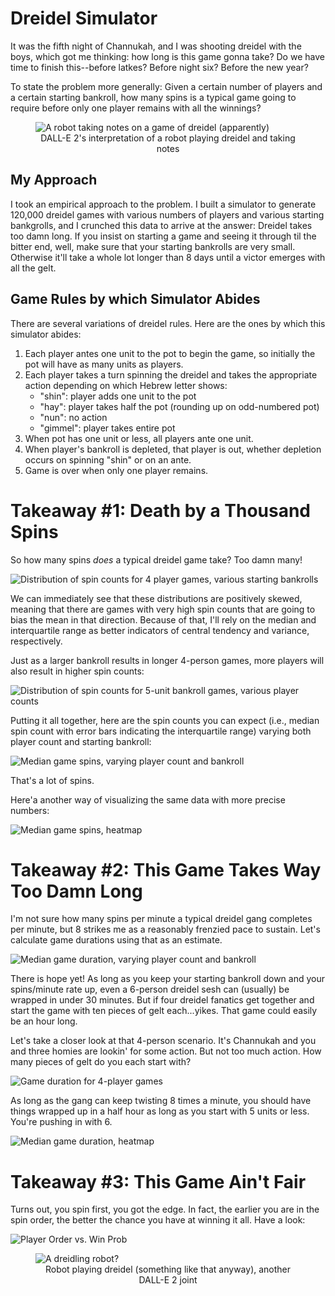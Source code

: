 # Dreidel Simulator

It was the fifth night of Channukah, and I was shooting dreidel with the boys, which got me thinking: how long is this game gonna take? Do we have time to finish this--before latkes? Before night six? Before the new year?

To state the problem more generally: Given a certain number of players and a certain starting bankroll, how many spins is a typical game going to require before only one player remains with all the winnings? 

<figure>
<img src="/resources/dreidel-robot-3-cropped.png" alt="A robot taking notes on a game of dreidel (apparently)">
<figcaption align='center'>DALL-E 2's interpretation of a robot playing dreidel and taking notes</figcaption>
</figure>

## My Approach
I took an empirical approach to the problem. I built a simulator to generate 120,000 dreidel games with various numbers of players and various starting bankgrolls, and I crunched this data to arrive at the answer: Dreidel takes too damn long. If you insist on starting a game and seeing it through til the bitter end, well, make sure that your starting bankrolls are very small. Otherwise it'll take a whole lot longer than 8 days until a victor emerges with all the gelt.

## Game Rules by which Simulator Abides
There are several variations of dreidel rules. Here are the ones by which this simulator abides:

<ol>
    <li>Each player antes one unit to the pot to begin the game, so initially the pot will have as many units as players.</li>
    <li>Each player takes a turn spinning the dreidel and takes the appropriate action depending on which Hebrew letter shows:
        <ul>
            <li>"shin": player adds one unit to the pot</li>
            <li>"hay": player takes half the pot (rounding up on odd-numbered pot)</li>
            <li>"nun": no action</li>
            <li>"gimmel": player takes entire pot</li>
        </ul>
    </li>
    <li>When pot has one unit or less, all players ante one unit.</li>
    <li>When player's bankroll is depleted, that player is out, whether depletion occurs on spinning "shin" or on an ante.</li>
    <li>Game is over when only one player remains.</li>
</ol>

# Takeaway #1: Death by a Thousand Spins
So how many spins *does* a typical dreidel game take? Too damn many!

![Distribution of spin counts for 4 player games, various starting bankrolls](/resources/dreidel-analysis_01.png)

We can immediately see that these distributions are positively skewed, meaning that there are games with very high spin counts that are going to bias the mean in that direction. Because of that, I'll rely on the median and interquartile range as better indicators of central tendency and variance, respectively.

Just as a larger bankroll results in longer 4-person games, more players will also result in higher spin counts:

![Distribution of spin counts for 5-unit bankroll games, various player counts](/resources/dreidel-analysis_02.png)

Putting it all together, here are the spin counts you can expect (i.e., median spin count with error bars indicating the interquartile range) varying both player count and starting bankroll:

![Median game spins, varying player count and bankroll](/resources/dreidel-analysis_03.png)

That's a lot of spins.

Here'a another way of visualizing the same data with more precise numbers:

![Median game spins, heatmap](/resources/dreidel-analysis_04.png)


# Takeaway #2: This Game Takes Way Too Damn Long

I'm not sure how many spins per minute a typical dreidel gang completes per minute, but 8 strikes me as a reasonably frenzied pace to sustain. Let's calculate game durations using that as an estimate.

![Median game duration, varying player count and bankroll](/resources/dreidel-analysis_05.png)

There is hope yet! As long as you keep your starting bankroll down and your spins/minute rate up, even a 6-person dreidel sesh can (usually) be wrapped in under 30 minutes. But if four dreidel fanatics get together and start the game with ten pieces of gelt each...yikes. That game could easily be an hour long.

Let's take a closer look at that 4-person scenario. It's Channukah and you and three homies are lookin' for some action. But not too much action. How many pieces of gelt do you each start with?

![Game duration for 4-player games](/resources/dreidel-analysis_06.png)

As long as the gang can keep twisting 8 times a minute, you should have things wrapped up in a half hour as long as you start with 5 units or less. You're pushing in with 6.

![Median game duration, heatmap](/resources/dreidel-analysis_07.png)


# Takeaway #3: This Game Ain't Fair

Turns out, you spin first, you got the edge. In fact, the earlier you are in the spin order, the better the chance you have at winning it all. Have a look:

![Player Order vs. Win Prob](/resources/dreidel-analysis_08.png)


<figure>
<img src="/resources/dreidel-robot-2.png" alt="A dreidling robot?">
<figcaption align='center'>Robot playing dreidel (something like that anyway), another DALL-E 2 joint</figcaption>
</figure>
